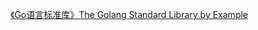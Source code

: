 [《Go语言标准库》The Golang Standard Library by Example](https://books.studygolang.com/The-Golang-Standard-Library-by-Example/)